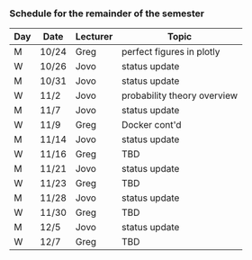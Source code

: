 ### Schedule for the remainder of the semester

| Day | Date | Lecturer | Topic |
|-----|------|----------|-------|
| M   | 10/24| Greg     | perfect figures in plotly |
| W   | 10/26| Jovo     | status update |
| M   | 10/31| Jovo     | status update |
| W   | 11/2 | Jovo     | probability theory overview |
| M   | 11/7 | Jovo     | status update | 
| W   | 11/9 | Greg     | Docker cont'd |
| M   | 11/14| Jovo     | status update | 
| W   | 11/16| Greg     | TBD |
| M   | 11/21| Jovo     | status update | 
| W   | 11/23| Greg     | TBD |
| M   | 11/28| Jovo     | status update | 
| W   | 11/30| Greg     | TBD |
| M   | 12/5 | Jovo     | status update | 
| W   | 12/7 | Greg     | TBD |
